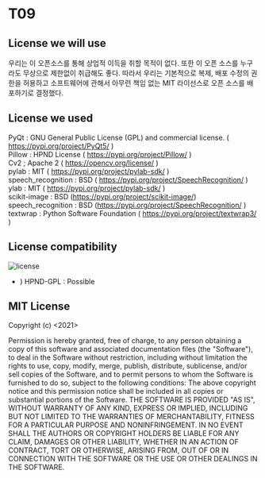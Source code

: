 # T09
## License we will use
우리는 이 오픈소스를 통해 상업적 이득을 취할 목적이 없다. 또한 이 오픈 소스를 누구라도 무상으로 제한없이 취급해도 좋다. 
따라서 우리는 기본적으로 복제, 배포 수정의 권한을 허용하고 소프트웨어에 관해서 아무런 책임 없는 MIT 라이선스로 오픈 소스를 배포하기로 결정했다. 

## License we used
PyQt : GNU General Public License (GPL) and commercial license. ( https://pypi.org/project/PyQt5/ )  
Pillow : HPND License ( https://pypi.org/project/Pillow/ )  
Cv2 ;  Apache 2 ( https://opencv.org/license/ )  
pylab : MIT ( https://pypi.org/project/pylab-sdk/ )  
speech_recognition : BSD ( https://pypi.org/project/SpeechRecognition/ )  
ylab : MIT ( https://pypi.org/project/pylab-sdk/ )  
scikit-image : BSD (https://pypi.org/project/scikit-image/)  
speech_recognition : BSD (https://pypi.org/project/SpeechRecognition/ )  
textwrap : Python Software Foundation ( https://pypi.org/project/textwrap3/ )  

## License compatibility

![license](https://user-images.githubusercontent.com/88334213/146419351-41d48d50-a106-4e73-9e15-0432d37e6dc0.jpg)
+ ) HPND-GPL : Possible

## MIT License 
Copyright (c) <2021> <Parkleekyung>

Permission is hereby granted, free of charge, to any person
obtaining a copy of this software and associated documentation
files (the "Software"), to deal in the Software without
restriction, including without limitation the rights to use,
copy, modify, merge, publish, distribute, sublicense, and/or sell
copies of the Software, and to permit persons to whom the
Software is furnished to do so, subject to the following
conditions:
The above copyright notice and this permission notice shall be
included in all copies or substantial portions of the Software.
THE SOFTWARE IS PROVIDED "AS IS", WITHOUT WARRANTY OF ANY KIND,
EXPRESS OR IMPLIED, INCLUDING BUT NOT LIMITED TO THE WARRANTIES
OF MERCHANTABILITY, FITNESS FOR A PARTICULAR PURPOSE AND
NONINFRINGEMENT. IN NO EVENT SHALL THE AUTHORS OR COPYRIGHT
HOLDERS BE LIABLE FOR ANY CLAIM, DAMAGES OR OTHER LIABILITY,
WHETHER IN AN ACTION OF CONTRACT, TORT OR OTHERWISE, ARISING
FROM, OUT OF OR IN CONNECTION WITH THE SOFTWARE OR THE USE OR
OTHER DEALINGS IN THE SOFTWARE.
